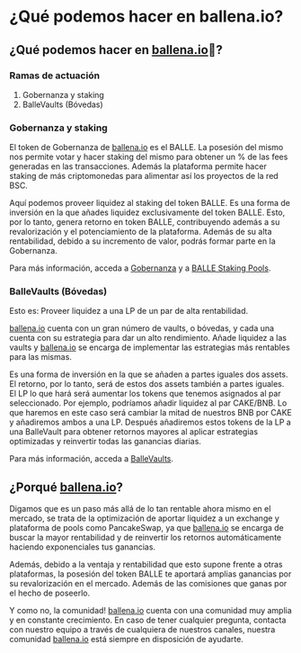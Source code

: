 # ¿Qué podemos hacer en ballena.io?

## ¿Qué podemos hacer en [ballena.io](https://ballena.io/)🐋?

### Ramas de actuación

1. Gobernanza y staking
2. BalleVaults \(Bóvedas\)

### Gobernanza y staking

El token de Gobernanza de [ballena.io](https://ballena.io/) es el BALLE. La posesión del mismo nos permite votar y hacer staking del mismo para obtener un % de las fees generadas en las transacciones. Además la plataforma permite hacer staking de más criptomonedas para alimentar así los proyectos de la red BSC.

Aquí podemos proveer liquidez al staking del token BALLE. Es una forma de inversión en la que añades liquidez exclusivamente del token BALLE. Esto, por lo tanto, genera retorno en token BALLE, contribuyendo además a su revalorización y el potenciamiento de la plataforma. Además de su alta rentabilidad, debido a su incremento de valor, podrás formar parte en la Gobernanza.

Para más información, acceda a [Gobernanza](gobernanza.md) y a [BALLE Staking Pools](productos/balle-staking-pool.md).

### BalleVaults \(Bóvedas\)

Esto es: Proveer liquidez a una LP de un par de alta rentabilidad.

[ballena.io](https://ballena.io/) cuenta con un gran número de vaults, o bóvedas, y cada una cuenta con su estrategia para dar un alto rendimiento. Añade liquidez a las vaults y [ballena.io](https://ballena.io/) se encarga de implementar las estrategias más rentables para las mismas.

Es una forma de inversión en la que se añaden a partes iguales dos assets. El retorno, por lo tanto, será de estos dos assets también a partes iguales. El LP lo que hará será aumentar los tokens que tenemos asignados al par seleccionado. Por ejemplo, podríamos añadir liquidez al par CAKE/BNB. Lo que haremos en este caso será cambiar la mitad de nuestros BNB por CAKE y añadiremos ambos a una LP. Después añadiremos estos tokens de la LP a una BalleVault para obtener retornos mayores al aplicar estrategias optimizadas y reinvertir todas las ganancias diarias.

Para más información, acceda a [BalleVaults](productos/ballevaults-de-pancake-swap.md).

## ¿Porqué [ballena.io](https://ballena.io/)?

Digamos que es un paso más allá de lo tan rentable ahora mismo en el mercado, se trata de la optimización de aportar liquidez a un exchange y plataforma de pools como PancakeSwap, ya que [ballena.io](https://ballena.io/) se encarga de buscar la mayor rentabilidad y de reinvertir los retornos automáticamente haciendo exponenciales tus ganancias.

Además, debido a la ventaja y rentabilidad que esto supone frente a otras plataformas, la posesión del token BALLE te aportará amplias ganancias por su revalorización en el mercado. Además de las comisiones que ganas por el hecho de poseerlo.

Y como no, la comunidad! [ballena.io](https://ballena.io/) cuenta con una comunidad muy amplia y en constante crecimiento. En caso de tener cualquier pregunta, contacta con nuestro equipo a través de cualquiera de nuestros canales, nuestra comunidad [ballena.io](https://ballena.io/) está siempre en disposición de ayudarte.





